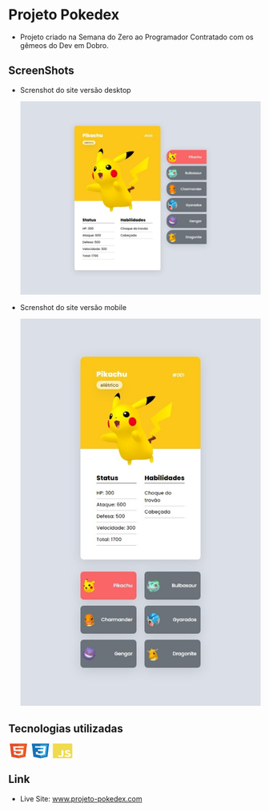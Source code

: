 # Projeto Pokedex

- Projeto criado na Semana do Zero ao Programador Contratado com os gêmeos do Dev em Dobro.

## ScreenShots

- Screnshot do site versão desktop

    <img src="./src/design/projeto-pokedex-desktop.png" alt="ScreenShot do site versão desktop">

- Screnshot do site versão mobile

    <img src="./src/design/projeto-pokedex-mobile.png" alt="ScreenShot do site versão mobile">

## Tecnologias utilizadas

<img align="center" alt="HTML" height="30" width="40" src="https://raw.githubusercontent.com/devicons/devicon/master/icons/html5/html5-original.svg"> <img align="center" alt="CSS" height="30" width="40" src="https://raw.githubusercontent.com/devicons/devicon/master/icons/css3/css3-original.svg"> <img align="center" alt="Js" height="30" width="40" src="https://raw.githubusercontent.com/devicons/devicon/master/icons/javascript/javascript-plain.svg">

## Link

- Live Site: <a href="https://teoniuvilarinho.github.io/projeto-pokedex" target="_blank">www.projeto-pokedex.com</a>
